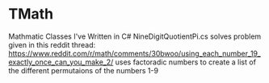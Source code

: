 # TMath
Mathmatic Classes I've Written in C#
NineDigitQuotientPi.cs solves problem given in this reddit thread:
https://www.reddit.com/r/math/comments/30bwoo/using_each_number_19_exactly_once_can_you_make_2/
uses factoradic numbers to create a list of the different permutaions of the numbers 1-9

